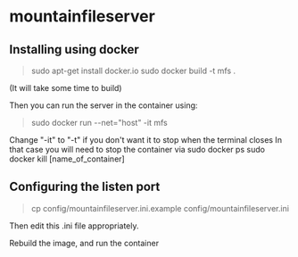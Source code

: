 # mountainfileserver

## Installing using docker

> sudo apt-get install docker.io
> sudo docker build -t mfs .

(It will take some time to build)

Then you can run the server in the container using:
> sudo docker run --net="host" -it mfs

Change "-it" to "-t" if you don't want it to stop when the terminal closes
In that case you will need to stop the container via
sudo docker ps
sudo docker kill [name_of_container]

## Configuring the listen port

> cp config/mountainfileserver.ini.example config/mountainfileserver.ini

Then edit this .ini file appropriately.

Rebuild the image, and run the container

